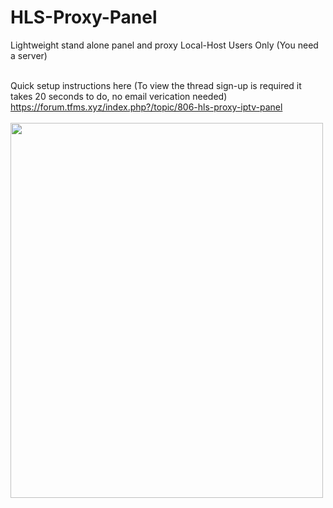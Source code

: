# HLS-Proxy-Panel<br>
Lightweight stand alone panel and proxy Local-Host Users Only (You need a server)<br><br>

Quick setup instructions here (To view the thread sign-up is required it takes 20 seconds to do, no email verication needed)<br>
https://forum.tfms.xyz/index.php?/topic/806-hls-proxy-iptv-panel<br><br>
<img src="https://tfms.xyz/channels.logos/hls.png" width="500" height="600">
